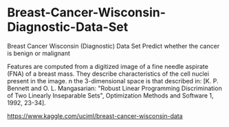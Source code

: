 # Breast-Cancer-Wisconsin-Diagnostic-Data-Set


Breast Cancer Wisconsin (Diagnostic) Data Set Predict whether the cancer is benign or malignant

Features are computed from a digitized image of a fine needle aspirate (FNA) of a breast mass. They describe characteristics of the cell nuclei present in the image. n the 3-dimensional space is that described in: [K. P. Bennett and O. L. Mangasarian: "Robust Linear Programming Discrimination of Two Linearly Inseparable Sets", Optimization Methods and Software 1, 1992, 23-34].

https://www.kaggle.com/uciml/breast-cancer-wisconsin-data
